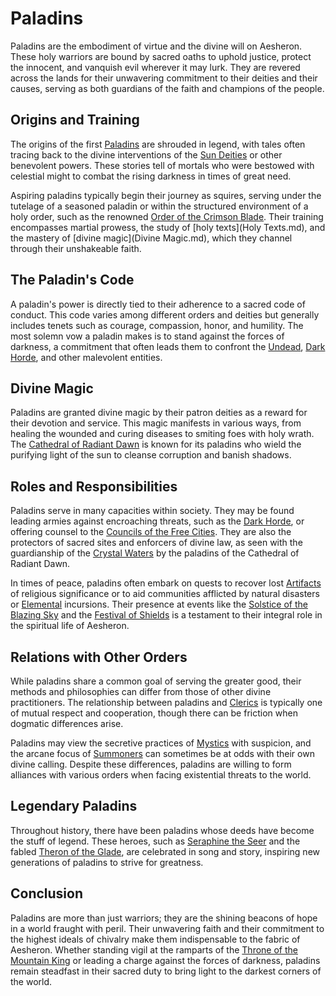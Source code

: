 # Paladins

Paladins are the embodiment of virtue and the divine will on Aesheron. These holy warriors are bound by sacred oaths to uphold justice, protect the innocent, and vanquish evil wherever it may lurk. They are revered across the lands for their unwavering commitment to their deities and their causes, serving as both guardians of the faith and champions of the people.

## Origins and Training

The origins of the first [Paladins](Paladins.md) are shrouded in legend, with tales often tracing back to the divine interventions of the [Sun Deities](Sun%20Deities.md) or other benevolent powers. These stories tell of mortals who were bestowed with celestial might to combat the rising darkness in times of great need.

Aspiring paladins typically begin their journey as squires, serving under the tutelage of a seasoned paladin or within the structured environment of a holy order, such as the renowned [Order of the Crimson Blade](Order%20of%20the%20Crimson%20Blade.md). Their training encompasses martial prowess, the study of [holy texts](Holy Texts.md), and the mastery of [divine magic](Divine Magic.md), which they channel through their unshakeable faith.

## The Paladin's Code

A paladin's power is directly tied to their adherence to a sacred code of conduct. This code varies among different orders and deities but generally includes tenets such as courage, compassion, honor, and humility. The most solemn vow a paladin makes is to stand against the forces of darkness, a commitment that often leads them to confront the [Undead](Undead.md), [Dark Horde](Dark%20Horde.md), and other malevolent entities.

## Divine Magic

Paladins are granted divine magic by their patron deities as a reward for their devotion and service. This magic manifests in various ways, from healing the wounded and curing diseases to smiting foes with holy wrath. The [Cathedral of Radiant Dawn](Cathedral%20of%20Radiant%20Dawn.md) is known for its paladins who wield the purifying light of the sun to cleanse corruption and banish shadows.

## Roles and Responsibilities

Paladins serve in many capacities within society. They may be found leading armies against encroaching threats, such as the [Dark Horde](Dark%20Horde.md), or offering counsel to the [Councils of the Free Cities](Councils%20of%20the%20Free%20Cities.md). They are also the protectors of sacred sites and enforcers of divine law, as seen with the guardianship of the [Crystal Waters](Crystal%20Waters.md) by the paladins of the Cathedral of Radiant Dawn.

In times of peace, paladins often embark on quests to recover lost [Artifacts](Artifacts.md) of religious significance or to aid communities afflicted by natural disasters or [Elemental](Elemental.md) incursions. Their presence at events like the [Solstice of the Blazing Sky](Solstice%20of%20the%20Blazing%20Sky.md) and the [Festival of Shields](Festival%20of%20Shields.md) is a testament to their integral role in the spiritual life of Aesheron.

## Relations with Other Orders

While paladins share a common goal of serving the greater good, their methods and philosophies can differ from those of other divine practitioners. The relationship between paladins and [Clerics](Clerics.md) is typically one of mutual respect and cooperation, though there can be friction when dogmatic differences arise.

Paladins may view the secretive practices of [Mystics](Mystics.md) with suspicion, and the arcane focus of [Summoners](Summoners.md) can sometimes be at odds with their own divine calling. Despite these differences, paladins are willing to form alliances with various orders when facing existential threats to the world.

## Legendary Paladins

Throughout history, there have been paladins whose deeds have become the stuff of legend. These heroes, such as [Seraphine the Seer](Seraphine%20the%20Seer.md) and the fabled [Theron of the Glade](Theron%20of%20the%20Glade.md), are celebrated in song and story, inspiring new generations of paladins to strive for greatness.

## Conclusion

Paladins are more than just warriors; they are the shining beacons of hope in a world fraught with peril. Their unwavering faith and their commitment to the highest ideals of chivalry make them indispensable to the fabric of Aesheron. Whether standing vigil at the ramparts of the [Throne of the Mountain King](Throne%20of%20the%20Mountain%20King.md) or leading a charge against the forces of darkness, paladins remain steadfast in their sacred duty to bring light to the darkest corners of the world.